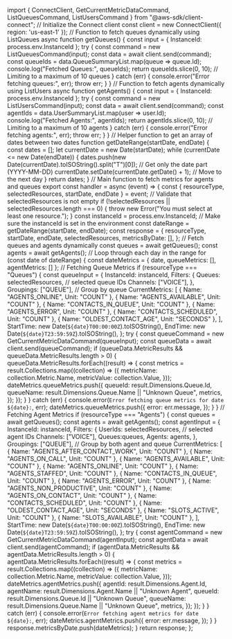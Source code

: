 import { ConnectClient, GetCurrentMetricDataCommand, ListQueuesCommand, ListUsersCommand } from "@aws-sdk/client-connect";
// Initialize the Connect client
const client = new ConnectClient({ region: 'us-east-1' });
// Function to fetch queues dynamically using ListQueues
async function getQueues() {
  const input = { InstanceId: process.env.InstanceId };
  try {
      const command = new ListQueuesCommand(input);
      const data = await client.send(command);
      const queueIds = data.QueueSummaryList.map(queue => queue.Id);
      console.log("Fetched Queues:", queueIds);
      return queueIds.slice(0, 10); // Limiting to a maximum of 10 queues
  } catch (err) {
      console.error("Error fetching queues:", err);
      throw err;
  }
}
// Function to fetch agents dynamically using ListUsers
async function getAgents() {
  const input = { InstanceId: process.env.InstanceId };
  try {
      const command = new ListUsersCommand(input);
      const data = await client.send(command);
      const agentIds = data.UserSummaryList.map(user => user.Id);
      console.log("Fetched Agents:", agentIds);
      return agentIds.slice(0, 10); // Limiting to a maximum of 10 agents
  } catch (err) {
      console.error("Error fetching agents:", err);
      throw err;
  }
}
// Helper function to get an array of dates between two dates
function getDateRange(startDate, endDate) {
  const dates = [];
  let currentDate = new Date(startDate);
  while (currentDate <= new Date(endDate)) {
      dates.push(new Date(currentDate).toISOString().split("T")[0]); // Get only the date part (YYYY-MM-DD)
      currentDate.setDate(currentDate.getDate() + 1); // Move to the next day
  }
  return dates;
}
// Main function to fetch metrics for agents and queues
export const handler = async (event) => {
  const { resourceType, selectedResources, startDate, endDate } = event;
  // Validate that selectedResources is not empty
  if (!selectedResources || selectedResources.length === 0) {
      throw new Error("You must select at least one resource.");
  }
  const instanceId = process.env.InstanceId; // Make sure the instanceId is set in the environment
  const dateRange = getDateRange(startDate, endDate);
  const response = {
      resourceType,
      startDate,
      endDate,
      selectedResources,
      metricsByDate: [],
  };
  // Fetch queues and agents dynamically
  const queues = await getQueues();
  const agents = await getAgents();
  // Loop through each day in the range
  for (const date of dateRange) {
      const dateMetrics = { date, queueMetrics: [], agentMetrics: [] };
      // Fetching Queue Metrics
      if (resourceType === "Queues") {
          const queueInput = {
              InstanceId: instanceId,
              Filters: {
                  Queues: selectedResources,  // selected queue IDs
                  Channels: ["VOICE"],
              },
              Groupings: ["QUEUE"],  // Group by queue
              CurrentMetrics: [
                  { Name: "AGENTS_ONLINE", Unit: "COUNT" },
                  { Name: "AGENTS_AVAILABLE", Unit: "COUNT" },
                  { Name: "CONTACTS_IN_QUEUE", Unit: "COUNT" },
                  { Name: "AGENTS_ERROR", Unit: "COUNT" },
                  { Name: "CONTACTS_SCHEDULED", Unit: "COUNT" },
                  { Name: "OLDEST_CONTACT_AGE", Unit: "SECONDS" },
              ],
              StartTime: new Date(`${date}T00:00:00Z`).toISOString(),
              EndTime: new Date(`${date}T23:59:59Z`).toISOString(),
          };
          try {
              const queueCommand = new GetCurrentMetricDataCommand(queueInput);
              const queueData = await client.send(queueCommand);
              if (queueData.MetricResults && queueData.MetricResults.length > 0) {
                  queueData.MetricResults.forEach((result) => {
                      const metrics = result.Collections.map((collection) => ({
                          metricName: collection.Metric.Name,
                          metricValue: collection.Value,
                      }));
                      dateMetrics.queueMetrics.push({
                          queueId: result.Dimensions.Queue.Id,
                          queueName: result.Dimensions.Queue.Name || "Unknown Queue",
                          metrics,
                      });
                  });
              }
          } catch (err) {
              console.error(`Error fetching queue metrics for date ${date}:`, err);
              dateMetrics.queueMetrics.push({
                  error: err.message,
              });
          }
      }
      // Fetching Agent Metrics
      if (resourceType === "Agents") {
       const queues = await getQueues();
       const agents = await getAgents();
          const agentInput = {
              InstanceId: instanceId,
              Filters: {
                  UserIds: selectedResources,  // selected agent IDs
                  Channels: ["VOICE"],
                  Queues:queues,
                  Agents: agents,
              },
              Groupings: ["QUEUE"],  // Group by both agent and queue
              CurrentMetrics: [
                  { Name: "AGENTS_AFTER_CONTACT_WORK", Unit: "COUNT" },
                  { Name: "AGENTS_ON_CALL", Unit: "COUNT" },
                  { Name: "AGENTS_AVAILABLE", Unit: "COUNT" },
                  { Name: "AGENTS_ONLINE", Unit: "COUNT" },
                  { Name: "AGENTS_STAFFED", Unit: "COUNT" },
                  { Name: "CONTACTS_IN_QUEUE", Unit: "COUNT" },
                  { Name: "AGENTS_ERROR", Unit: "COUNT" },
                  { Name: "AGENTS_NON_PRODUCTIVE", Unit: "COUNT" },
                  { Name: "AGENTS_ON_CONTACT", Unit: "COUNT" },
                  { Name: "CONTACTS_SCHEDULED", Unit: "COUNT" },
                  { Name: "OLDEST_CONTACT_AGE", Unit: "SECONDS" },
                  { Name: "SLOTS_ACTIVE", Unit: "COUNT" },
                  { Name: "SLOTS_AVAILABLE", Unit: "COUNT" },
              ],
              StartTime: new Date(`${date}T00:00:00Z`).toISOString(),
              EndTime: new Date(`${date}T23:59:59Z`).toISOString(),
          };
          try {
              const agentCommand = new GetCurrentMetricDataCommand(agentInput);
              const agentData = await client.send(agentCommand);
              if (agentData.MetricResults && agentData.MetricResults.length > 0) {
                  agentData.MetricResults.forEach((result) => {
                      const metrics = result.Collections.map((collection) => ({
                          metricName: collection.Metric.Name,
                          metricValue: collection.Value,
                      }));
                      dateMetrics.agentMetrics.push({
                          agentId: result.Dimensions.Agent.Id,
                          agentName: result.Dimensions.Agent.Name || "Unknown Agent",
                          queueId: result.Dimensions.Queue.Id || "Unknown Queue",
                          queueName: result.Dimensions.Queue.Name || "Unknown Queue",
                          metrics,
                      });
                  });
              }
          } catch (err) {
              console.error(`Error fetching agent metrics for date ${date}:`, err);
              dateMetrics.agentMetrics.push({
                  error: err.message,
              });
          }
      }
      response.metricsByDate.push(dateMetrics);
  }
  return response;
};
